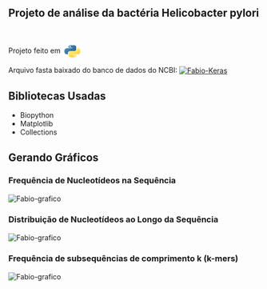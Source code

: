 ## Projeto de análise da bactéria Helicobacter pylori

<div style="display: inline_block"><br>
  
  Projeto feito em
 <img align="center" alt="Fabio-Python" height="30" width="40" src="https://raw.githubusercontent.com/devicons/devicon/master/icons/python/python-original.svg">

  Arquivo fasta baixado do banco de dados do NCBI: <a href="https://www.ncbi.nlm.nih.gov/datasets/taxonomy/210/"><img align="center" alt="Fabio-Keras" height="50" width="250" src="https://cdn.discordapp.com/attachments/1038643173100105789/1248301071042871356/Captura_de_tela_2024-06-06_124231.png?ex=66632a77&is=6661d8f7&hm=2b89f885687290c6eddf004dfe08bfb162ffc0e2ce58f484c6299b2466be61fa&"> 
  <a/>

 ## 
 

 ## Bibliotecas Usadas

 - Biopython
 - Matplotlib
 - Collections
   </div>

<div>
  
  ## Gerando Gráficos


### Frequência de Nucleotídeos na Sequência

<img align="center" alt="Fabio-grafico" height="400" width="500" src="https://cdn.discordapp.com/attachments/1038643173100105789/1248312318706581656/Captura_de_tela_2024-06-04_180629.png?ex=666334f1&is=6661e371&hm=aaa8501dc7bf1c6eebf35ae331222cf73c7e490d7b61ddbbceccefa0f1475f45&">

### Distribuição de Nucleotídeos ao Longo da Sequência

<img align="center" alt="Fabio-grafico" height="400" width="500" src="https://media.discordapp.net/attachments/1038643173100105789/1248312319000449126/Captura_de_tela_2024-06-05_214843.png?ex=666334f1&is=6661e371&hm=0066f06d7822f9f0d87d4774644cbaf807f56310fd179a5d497516841e8402e2&=&format=webp&quality=lossless&width=641&height=468">

### Frequência de subsequências de comprimento k (k-mers)

<img align="center" alt="Fabio-grafico" height="400" width="500" src="https://media.discordapp.net/attachments/1038643173100105789/1248312319293915278/Captura_de_tela_2024-06-05_214921.png?ex=666334f1&is=6661e371&hm=8857b35f2031af15dcbb5d56aad74b9caaedab492a1d66c301a4a657537289bc&=&format=webp&quality=lossless&width=644&height=468">

</div>
